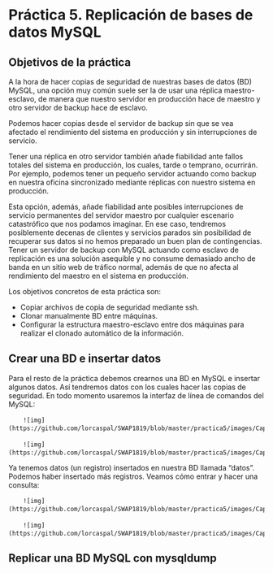 <H1>Práctica 5. Replicación de bases de datos MySQL</H1>

<H2>Objetivos de la práctica</H2>
A la hora de hacer copias de seguridad de nuestras bases de datos (BD) MySQL, una opción muy común suele ser la de usar una réplica maestro-esclavo, de manera que nuestro servidor en producción hace de maestro y otro servidor de backup hace de
esclavo.

Podemos hacer copias desde el servidor de backup sin que se vea afectado el rendimiento del sistema en producción y sin interrupciones de servicio.

Tener una réplica en otro servidor también añade fiabilidad ante fallos totales del sistema en producción, los cuales, tarde o temprano, ocurrirán. Por ejemplo, podemos tener un pequeño servidor actuando como backup en nuestra oficina sincronizado mediante réplicas con nuestro sistema en producción.

Esta opción, además, añade fiabilidad ante posibles interrupciones de servicio permanentes del servidor maestro por cualquier escenario catastrófico que nos podamos imaginar. En ese caso, tendremos posiblemente decenas de clientes y
servicios parados sin posibilidad de recuperar sus datos si no hemos preparado un buen plan de contingencias. Tener un servidor de backup con MySQL actuando como esclavo de replicación es una solución asequible y no consume demasiado ancho de banda en un sitio web de tráfico normal, además de que no afecta al rendimiento del maestro en el sistema en producción.

Los objetivos concretos de esta práctica son:
- Copiar archivos de copia de seguridad mediante ssh.
- Clonar manualmente BD entre máquinas.
- Configurar la estructura maestro-esclavo entre dos máquinas para realizar el clonado automático de la información.

<H2>Crear una BD e insertar datos</H2>
Para el resto de la práctica debemos crearnos una BD en MySQL e insertar algunos datos. Así tendremos datos con los cuales hacer las copias de seguridad. En todo momento usaremos la interfaz de línea de comandos del MySQL:

        ![img](https://github.com/lorcaspal/SWAP1819/blob/master/practica5/images/Captura1.PNG)

        ![img](https://github.com/lorcaspal/SWAP1819/blob/master/practica5/images/Captura2.PNG)

Ya tenemos datos (un registro) insertados en nuestra BD llamada “datos”. Podemos haber insertado más registros. Veamos cómo entrar y hacer una consulta:

        ![img](https://github.com/lorcaspal/SWAP1819/blob/master/practica5/images/Captura3.PNG)

        ![img](https://github.com/lorcaspal/SWAP1819/blob/master/practica5/images/Captura4.PNG)

<H2>Replicar una BD MySQL con mysqldump</H2>
